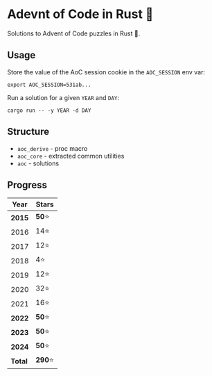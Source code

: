 # Adevnt of Code in Rust 🎄
Solutions to Advent of Code puzzles in Rust :crab:.

## Usage

Store the value of the AoC session cookie in the `AOC_SESSION` env var:

```
export AOC_SESSION=531ab...
```

Run a solution for a given `YEAR` and `DAY`:

```
cargo run -- -y YEAR -d DAY
```

## Structure
- `aoc_derive` - proc macro
- `aoc_core` - extracted common utilities
- `aoc` - solutions

## Progress

| Year      | Stars     |
|-----------|-----------|
| **2015**  | **50**⭐  |
| 2016      | 14⭐      |
| 2017      | 12⭐      |
| 2018      | 4⭐       |
| 2019      | 12⭐      |
| 2020      | 32⭐      |
| 2021      | 16⭐       |
| **2022**  | **50**⭐  |
| **2023**  | **50**⭐  |
| **2024**  | **50**⭐  |
| **Total** | **290**⭐ |
